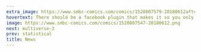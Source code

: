 ```yaml
---
extra_image: https://www.smbc-comics.com/comics/1528807579-20180612after.png
hovertext: There should be a facebook plugin that makes it so you only see the immiseration of friends.
image: https://www.smbc-comics.com/comics/1528807547-20180612.png
next: multiverse-2
prev: statistical
title: News
---
```

